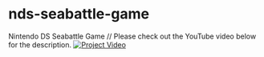 # nds-seabattle-game
Nintendo DS Seabattle Game //
Please check out the YouTube video below for the description.
[![Project Video](https://img.youtube.com/vi/n62QHNBFsZo/0.jpg)](https://www.youtube.com/watch?v=n62QHNBFsZo)
